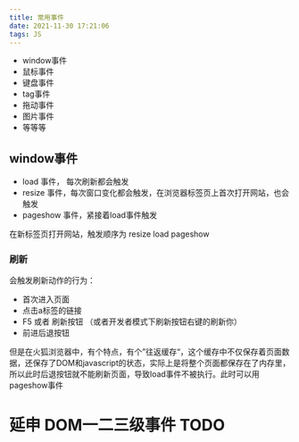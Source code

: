 ```yaml
---
title: 常用事件
date: 2021-11-30 17:21:06
tags: JS
---
```


+ window事件
+ 鼠标事件
+ 键盘事件
+ tag事件
+ 拖动事件
+ 图片事件
+ 等等等

## window事件

+ load 事件， 每次刷新都会触发
+ resize 事件，每次窗口变化都会触发，在浏览器标签页上首次打开网站，也会触发
+ pageshow 事件，紧接着load事件触发

在新标签页打开网站，触发顺序为 resize load pageshow

### 刷新

会触发刷新动作的行为：
+ 首次进入页面
+ 点击a标签的链接
+ F5 或者 刷新按钮 （或者开发者模式下刷新按钮右键的刷新你）
+ 前进后退按钮

但是在火狐浏览器中，有个特点，有个”往返缓存“，这个缓存中不仅保存着页面数据，还保存了DOM和javascript的状态，实际上是将整个页面都保存在了内存里，
所以此时后退按钮就不能刷新页面，导致load事件不被执行。此时可以用pageshow事件


# 延申 DOM一二三级事件 TODO